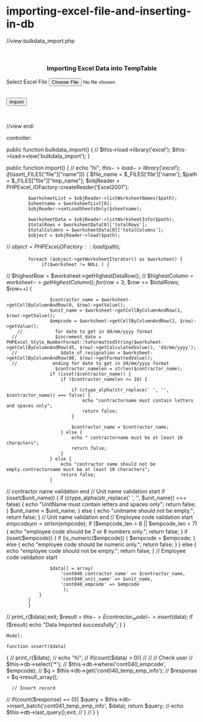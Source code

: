 # importing-excel-file-and-inserting-in-db

//view:bulkdata_import.php


<html class="no-js" lang="en">

<head>
 <title>How to Import Excel Data into Mysql in Codeigniter</title>
 <link rel="stylesheet" href="<?php echo base_url(); ?>asset/bootstrap.min.css" />
 <script src="<?php echo base_url(); ?>asset/jquery.min.js"></script>
</head>
 <div class="content-body">
<body>
 <div class="container">
  <br />
  <h3 align="center"> Importing Excel Data into TempTable</h3>
  <form method="post" id="import_form" enctype="multipart/form-data">
   <p><label>Select Excel File</label>
   <input type="file" name="file" id="file" required accept=".xls, .xlsx" /></p>
   <br />
   <input type="submit" name="import" value="Import" class="btn btn-info" />
  </form>
  <br />
  <div class="table-responsive" id="customer_data">

  </div>
 </div>
</body>
 </div>

</html>

<script>
$(document).ready(function(){

// load_data();
//
// function load_data()
// {
//  $.ajax({
//   url:"<?php echo base_url(); ?>Econtractor_controller/fetch",
//   method:"POST",
//   success:function(data){
//    $('#customer_data').html(data);
//   }
//  })
// }

 $('#import_form').on('submit', function(event){
  event.preventDefault();
  $.ajax({
   url:"<?php echo base_url(); ?>Econtractor_controller/import",
   method:"POST",
   data:new FormData(this),
   contentType:false,
   cache:false,
   processData:false,
   success:function(data){
    $('#file').val('');
//    load_data();
    alert(data);
   }
  })
 });

});
</script>
//view end:

controller:

 
  public function bulkdata_import() {
//        $this->load->library('excel');
        $this->load->view('bulkdata_import');
    }
    
 public function import() {
//        echo "hi";
        $this->load->library('excel');
        if (isset($_FILES["file"]["name"])) {
            $file_name = $_FILES['file']['name'];
            $path = $_FILES["file"]["tmp_name"];
            $objReader = PHPExcel_IOFactory::createReader('Excel2007');

            $worksheetList = $objReader->listWorksheetNames($path);
            $sheetname = $worksheetList[0];
            $objReader->setLoadSheetsOnly($sheetname);

            $worksheetData = $objReader->listWorksheetInfo($path);
            $totalRows = $worksheetData[0]['totalRows'];
            $totalColumns = $worksheetData[0]['totalColumns'];
            $object = $objReader->load($path);
//   $object = PHPExcel_IOFactory::load($path);

            foreach ($object->getWorksheetIterator() as $worksheet) {
                 if($worksheet != NULL ) { 
//    $highestRow = $worksheet->getHighestDataRow();
//    $highestColumn = $worksheet->getHighestColumn();
                for ($row = 3; $row <= $totalRows; $row++) {

                    $contractor_name = $worksheet->getCellByColumnAndRow(0, $row)->getValue();
                    $unit_name = $worksheet->getCellByColumnAndRow(1, $row)->getValue();
                    $empcode = $worksheet->getCellByColumnAndRow(2, $row)->getValue();
        //            for date to get in dd/mm/yyyy format
      //              $increment_date = PHPExcel_Style_NumberFormat::toFormattedString($worksheet->getCellByColumnAndRow(45, $row)->getCalculatedValue(), 'dd/mm/yyyy');
      //                $date_of_resignation = $worksheet->getCellByColumnAndRow(80, $row)->getFormattedValue();
      //             ending for date to get in dd/mm/yyyy format
                      $contractor_namelen = strlen($contractor_name);
                    if (isset($contractor_name)) {
                        if ($contractor_namelen >= 10) {

                            if (ctype_alpha(str_replace(' ', '', $contractor_name)) === false) {
                                echo "contractorname must contain letters and spaces only";
                                return false;
                            }

                            $contractor_name = $contractor_name;
                        } else {
                            echo " contractorname must be at least 10 characters";
                            return false;
                        }
                    } else {
                        echo "contractor name should not be empty.contractorname must be at least 10 characters";
                        return false;
                    }
//              contractor name validation end
//              Unit name validation start
                    if (isset($unit_name)) {
                        if (ctype_alpha(str_replace(' ', '', $unit_name)) === false) {
                            echo "UnitName must contain letters and spaces only";
                            return false;
                        }
                        $unit_name = $unit_name;
                    } else {
                        echo "unitname should not be empty.";
                        return false;
                    }
//                   Unit name validation end
//                    Employee code validation start
                    $empcode_len = strlen($empcode);
                    if ($empcode_len > 8 || $empcode_len < 7) {
                        echo "employee code should be 7 or 8 numbers only.";
                        return false;
                    }
                    if (isset($empcode)) {
                        if (is_numeric($empcode)) {
                            $empcode = $empcode;
                        } else {
                            echo "employee code should be numeric only.";
                            return false;
                        }
                    } else {
                        echo "employee code should not be empty.";
                        return false;
                    }
//                  Employee code validation start



                    $data[] = array(
                        'cont040_contractor_name' => $contractor_name,
                        'cont040_unit_name' => $unit_name,
                        'cont040_empcode' => $empcode
                         );
                }
            }
            }
//   print_r($data);exit;
            $result = $this->Econtractor_model->insert($data);
            if ($result)
                echo "Data Imported successfully";
        }
    }
    
    
    Model:
    
    function insert($data)
 {
//     print_r($data);
//     echo "hi";
//    if(count($data) > 0){
// 
//      // Check user
//      $this->db->select('*');
//      $this->db->where('cont040_empcode', $empcode);
//      $q = $this->db->get('cont040_temp_emp_info');
//      $response = $q->result_array();
 
      // Insert record
//      if(count($response) == 0){
  $query = $this->db->insert_batch('cont041_temp_emp_info', $data);
  return $query;
//  echo $this->db->last_query();exit;
// }
// }
 }
    
    
